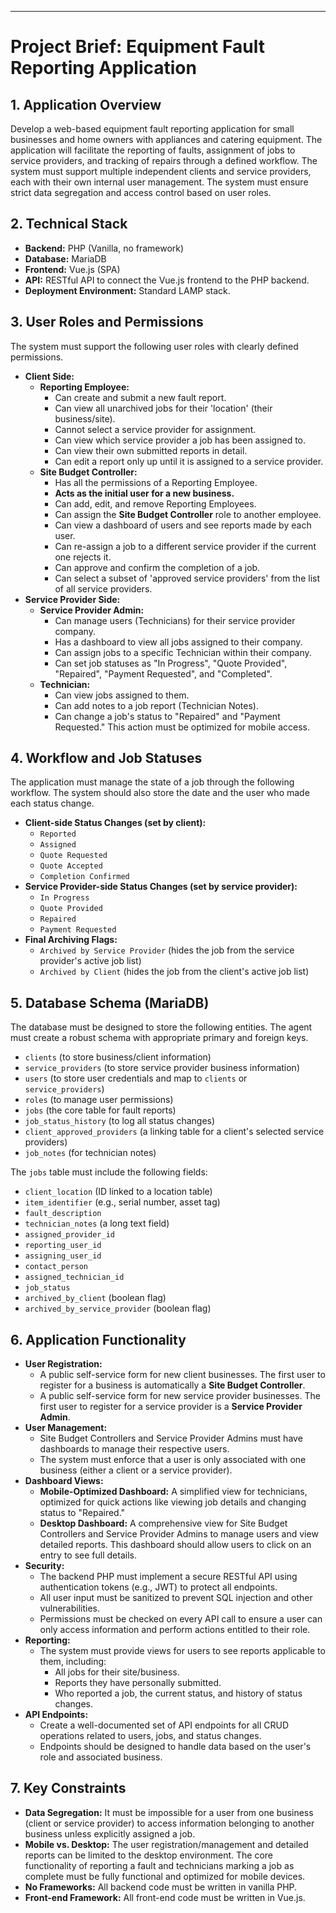 ---

# **Project Brief: Equipment Fault Reporting Application**

## **1. Application Overview**

Develop a web-based equipment fault reporting application for small businesses and home owners with appliances and catering equipment. The application will facilitate the reporting of faults, assignment of jobs to service providers, and tracking of repairs through a defined workflow. The system must support multiple independent clients and service providers, each with their own internal user management. The system must ensure strict data segregation and access control based on user roles.

## **2. Technical Stack**

* **Backend:** PHP (Vanilla, no framework)
* **Database:** MariaDB
* **Frontend:** Vue.js (SPA)
* **API:** RESTful API to connect the Vue.js frontend to the PHP backend.
* **Deployment Environment:** Standard LAMP stack.

## **3. User Roles and Permissions**

The system must support the following user roles with clearly defined permissions.

* **Client Side:**
    * **Reporting Employee:**
        * Can create and submit a new fault report.
        * Can view all unarchived jobs for their 'location' (their business/site).
        * Cannot select a service provider for assignment.
        * Can view which service provider a job has been assigned to.
        * Can view their own submitted reports in detail.
        * Can edit a report only up until it is assigned to a service provider.
    * **Site Budget Controller:**
        * Has all the permissions of a Reporting Employee.
        * **Acts as the initial user for a new business.**
        * Can add, edit, and remove Reporting Employees.
        * Can assign the **Site Budget Controller** role to another employee.
        * Can view a dashboard of users and see reports made by each user.
        * Can re-assign a job to a different service provider if the current one rejects it.
        * Can approve and confirm the completion of a job.
        * Can select a subset of 'approved service providers' from the list of all service providers.
* **Service Provider Side:**
    * **Service Provider Admin:**
        * Can manage users (Technicians) for their service provider company.
        * Has a dashboard to view all jobs assigned to their company.
        * Can assign jobs to a specific Technician within their company.
        * Can set job statuses as "In Progress", "Quote Provided", "Repaired", "Payment Requested", and "Completed".
    * **Technician:**
        * Can view jobs assigned to them.
        * Can add notes to a job report (Technician Notes).
        * Can change a job's status to "Repaired" and "Payment Requested." This action must be optimized for mobile access.

## **4. Workflow and Job Statuses**

The application must manage the state of a job through the following workflow. The system should also store the date and the user who made each status change.

* **Client-side Status Changes (set by client):**
    * `Reported`
    * `Assigned`
    * `Quote Requested`
    * `Quote Accepted`
    * `Completion Confirmed`
* **Service Provider-side Status Changes (set by service provider):**
    * `In Progress`
    * `Quote Provided`
    * `Repaired`
    * `Payment Requested`
* **Final Archiving Flags:**
    * `Archived by Service Provider` (hides the job from the service provider's active job list)
    * `Archived by Client` (hides the job from the client's active job list)

## **5. Database Schema (MariaDB)**

The database must be designed to store the following entities. The agent must create a robust schema with appropriate primary and foreign keys.

* `clients` (to store business/client information)
* `service_providers` (to store service provider business information)
* `users` (to store user credentials and map to `clients` or `service_providers`)
* `roles` (to manage user permissions)
* `jobs` (the core table for fault reports)
* `job_status_history` (to log all status changes)
* `client_approved_providers` (a linking table for a client's selected service providers)
* `job_notes` (for technician notes)

The `jobs` table must include the following fields:
* `client_location` (ID linked to a location table)
* `item_identifier` (e.g., serial number, asset tag)
* `fault_description`
* `technician_notes` (a long text field)
* `assigned_provider_id`
* `reporting_user_id`
* `assigning_user_id`
* `contact_person`
* `assigned_technician_id`
* `job_status`
* `archived_by_client` (boolean flag)
* `archived_by_service_provider` (boolean flag)

## **6. Application Functionality**

* **User Registration:**
    * A public self-service form for new client businesses. The first user to register for a business is automatically a **Site Budget Controller**.
    * A public self-service form for new service provider businesses. The first user to register for a service provider is a **Service Provider Admin**.
* **User Management:**
    * Site Budget Controllers and Service Provider Admins must have dashboards to manage their respective users.
    * The system must enforce that a user is only associated with one business (either a client or a service provider).
* **Dashboard Views:**
    * **Mobile-Optimized Dashboard:** A simplified view for technicians, optimized for quick actions like viewing job details and changing status to "Repaired."
    * **Desktop Dashboard:** A comprehensive view for Site Budget Controllers and Service Provider Admins to manage users and view detailed reports. This dashboard should allow users to click on an entry to see full details.
* **Security:**
    * The backend PHP must implement a secure RESTful API using authentication tokens (e.g., JWT) to protect all endpoints.
    * All user input must be sanitized to prevent SQL injection and other vulnerabilities.
    * Permissions must be checked on every API call to ensure a user can only access information and perform actions entitled to their role.
* **Reporting:**
    * The system must provide views for users to see reports applicable to them, including:
        * All jobs for their site/business.
        * Reports they have personally submitted.
        * Who reported a job, the current status, and history of status changes.
* **API Endpoints:**
    * Create a well-documented set of API endpoints for all CRUD operations related to users, jobs, and status changes.
    * Endpoints should be designed to handle data based on the user's role and associated business.

## **7. Key Constraints**

* **Data Segregation:** It must be impossible for a user from one business (client or service provider) to access information belonging to another business unless explicitly assigned a job.
* **Mobile vs. Desktop:** The user registration/management and detailed reports can be limited to the desktop environment. The core functionality of reporting a fault and technicians marking a job as complete must be fully functional and optimized for mobile devices.
* **No Frameworks:** All backend code must be written in vanilla PHP.
* **Front-end Framework:** All front-end code must be written in Vue.js.
